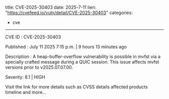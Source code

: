  
title: CVE-2025-30403
date: 2025-7-11
lien: "https://cvefeed.io/vuln/detail/CVE-2025-30403"
categories:
  - cve
---

CVE ID : CVE-2025-30403

Published :  July 11
2025
7:15 p.m. | 9 hours
13 minutes ago

Description : A heap-buffer-overflow vulnerability is possible in mvfst via a specially crafted message during a QUIC session. This issue affects mvfst versions prior to v2025.07.07.00.

Severity: 8.1 | HIGH

Visit the link for more details
such as CVSS details
affected products
timeline
and more...

